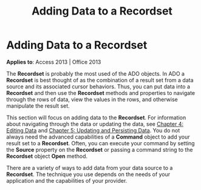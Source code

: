 ﻿---
title: Adding Data to a Recordset
TOCTitle: Adding Data to a Recordset
ms:assetid: a3d121a8-f52f-66cd-8849-c3a75aeb276a
ms:mtpsurl: https://msdn.microsoft.com/en-us/library/JJ249761(v=office.15)
ms:contentKeyID: 48546797
ms.date: 09/18/2015
mtps_version: v=office.15
---

# Adding Data to a Recordset


**Applies to**: Access 2013 | Office 2013

The **Recordset** is probably the most used of the ADO objects. In ADO a **Recordset** is best thought of as the combination of a result set from a data source and its associated cursor behaviors. Thus, you can put data into a **Recordset** and then use the **Recordset** methods and properties to navigate through the rows of data, view the values in the rows, and otherwise manipulate the result set.

This section will focus on adding data to the **Recordset**. For information about navigating through the data or updating the data, see [Chapter 4: Editing Data](chapter-4-editing-data.md) and [Chapter 5: Updating and Persisting Data](chapter-5-updating-and-persisting-data.md). You do not always need the advanced capabilities of a **Command** object to add your result set to a **Recordset**. Often, you can execute your command by setting the **Source** property on the **Recordset** or passing a command string to the **Recordset** object **Open** method.

There are a variety of ways to add data from your data source to a **Recordset**. The technique you use depends on the needs of your application and the capabilities of your provider.

